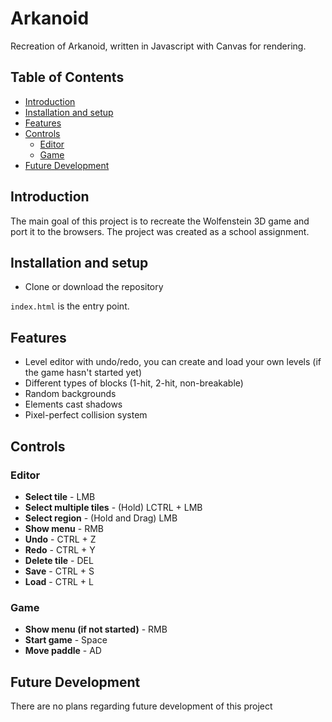 # Arkanoid

Recreation of Arkanoid, written in Javascript with Canvas for rendering.

## Table of Contents
- [Introduction](#introduction)
- [Installation and setup](#installation-and-setup)
- [Features](#features)
- [Controls](#controls)
  - [Editor](#editor)
  - [Game](#game)
- [Future Development](#future-development)

## Introduction
The main goal of this project is to recreate the Wolfenstein 3D game and port it to the browsers. The project was created as a school assignment.

## Installation and setup
- Clone or download the repository

`index.html` is the entry point.

## Features
- Level editor with undo/redo, you can create and load your own levels (if the game hasn't started yet)
- Different types of blocks (1-hit, 2-hit, non-breakable)
- Random backgrounds
- Elements cast shadows
- Pixel-perfect collision system

## Controls

### Editor
- **Select tile** - LMB
- **Select multiple tiles** - (Hold) LCTRL + LMB
- **Select region** - (Hold and Drag) LMB
- **Show menu** - RMB
- **Undo** - CTRL + Z
- **Redo** - CTRL + Y
- **Delete tile** - DEL
- **Save** - CTRL + S
- **Load** - CTRL + L

### Game
- **Show menu (if not started)** - RMB
- **Start game** - Space
- **Move paddle** - AD

## Future Development
There are no plans regarding future development of this project
